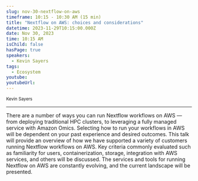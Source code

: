 ```yaml
---
slug: nov-30-nextflow-on-aws
timeframe: 10:15 - 10:30 AM (15 min)
title: "Nextflow on AWS: choices and considerations"
datetime: 2023-11-29T10:15:00.000Z
date: Nov 30, 2023
time: 10:15 AM
isChild: false
hasPage: true
speakers:
  - Kevin Sayers
tags:
  - Ecosystem
youtube:
youtubeUrl:
---
```

<div className="mb-4">
  <small className="typo-small">
    Kevin Sayers
  </small>
</div>

<hr className="border-t border-gray-50 mb-4 opacity-20" />

There are a number of ways you can run Nextflow workflows on AWS — from deploying traditional HPC clusters, to leveraging a fully managed service with Amazon Omics. Selecting how to run your workflows in AWS will be dependent on your past experience and desired outcomes. This talk will provide an overview of how we have supported a variety of customers running Nextflow workflows on AWS. Key criteria commonly evaluated such as familiarity for users, containerization, storage, integration with AWS services, and others will be discussed. The services and tools for running Nextflow on AWS are constantly evolving, and the current landscape will be presented.
